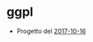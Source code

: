 # ggpl

- Progetto del [2017-10-16](https://github.com/menxit/ggpl/blob/master/2017-10-16/2017-10-16.ipynb)
